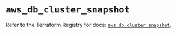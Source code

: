 # `aws_db_cluster_snapshot`

Refer to the Terraform Registry for docs: [`aws_db_cluster_snapshot`](https://registry.terraform.io/providers/hashicorp/aws/6.10.0/docs/resources/db_cluster_snapshot).
